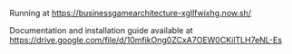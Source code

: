 Running at https://businessgamearchitecture-xgllfwixhg.now.sh/ 

Documentation and installation guide available at
https://drive.google.com/file/d/10mfikOng0ZCxA7OEW0CKilTLH7eNL-Es
